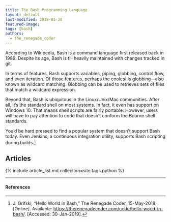 ```yaml
---
title: The Bash Programming Language
layout: default
last-modified: 2019-01-30
featured-image:
tags: [bash]
authors:
  - the_renegade_coder
---
```


According to Wikipedia, Bash is a command language first released back in 1989. Despite its age, Bash is till heavily maintained with changes tracked in git.

In terms of features, Bash supports variables, piping, globbing, control flow, and even iteration. Of those features, perhaps the coolest is globbing—also known as wildcard matching. Globbing can be used to retrieves sets of files that match a wildcard expression.

Beyond that, Bash is ubiquitous in the Linux/Unix/Mac communities. After all, it’s the standard shell on most systems. In fact, it even has support on Windows 10. That means shell scripts are fairly portable. However, users will have to pay attention to code that doesn’t conform the Bourne shell standards.

You’d be hard pressed to find a popular system that doesn’t support Bash today. Even Jenkins, a continuous integration utility, supports Bash scripting during builds.[^1]

## Articles

{% include article_list.md collection=site.tags.python %}

---

#### References

[^1]: J. Grifski, “Hello World in Bash,” The Renegade Coder, 15-May-2018. [Online].
Available: <https://therenegadecoder.com/code/hello-world-in-bash/>. [Accessed: 30-Jan-2019].
